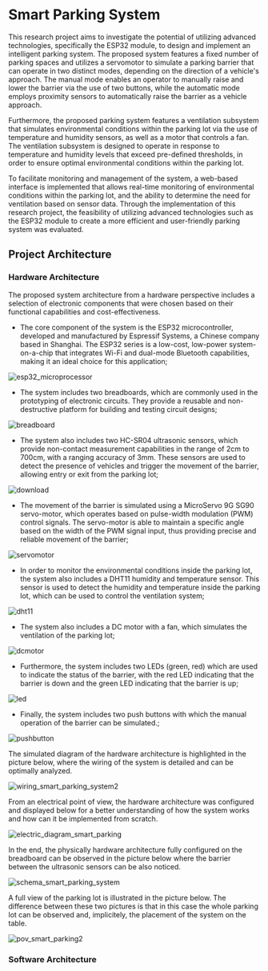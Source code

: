 # Smart Parking System
This research project aims to investigate the potential of utilizing advanced technologies, specifically the ESP32 module, to design and implement an intelligent parking system. The proposed system features a fixed number of parking spaces and utilizes a servomotor to simulate a parking barrier that can operate in two distinct modes, depending on the direction of a vehicle's approach. The manual mode enables an operator to manually raise and lower the barrier via the use of two buttons, while the automatic mode employs proximity sensors to automatically raise the barrier as a vehicle approach.

Furthermore, the proposed parking system features a ventilation subsystem that simulates environmental conditions within the parking lot via the use of temperature and humidity sensors, as well as a motor that controls a fan. The ventilation subsystem is designed to operate in response to temperature and humidity levels that exceed pre-defined thresholds, in order to ensure optimal environmental conditions within the parking lot.

To facilitate monitoring and management of the system, a web-based interface is implemented that allows real-time monitoring of environmental conditions within the parking lot, and the ability to determine the need for ventilation based on sensor data. Through the implementation of this research project, the feasibility of utilizing advanced technologies such as the ESP32 module to create a more efficient and user-friendly parking system was evaluated.

## Project Architecture

  ### Hardware Architecture
  
The proposed system architecture from a hardware perspective includes a selection of electronic components that were chosen based on their functional capabilities and cost-effectiveness.
  - The core component of the system is the ESP32 microcontroller, developed and manufactured by Espressif Systems, a Chinese company based in Shanghai. The ESP32 series is a low-cost, low-power system-on-a-chip that integrates Wi-Fi and dual-mode Bluetooth capabilities, making it an ideal choice for this application;
  
![esp32_microprocessor](https://user-images.githubusercontent.com/48281622/218744936-9d7da33a-69ee-4be2-98e2-09261280ad5b.png)

  - The system includes two breadboards, which are commonly used in the prototyping of electronic circuits. They provide a reusable and non-destructive platform for building and testing circuit designs;

![breadboard](https://user-images.githubusercontent.com/48281622/218745657-82166d27-8183-4dee-a053-27b0109a01b2.png)

  - The system also includes two HC-SR04 ultrasonic sensors, which provide non-contact measurement capabilities in the range of 2cm to 700cm, with a ranging accuracy of 3mm. These sensors are used to detect the presence of vehicles and trigger the movement of the barrier, allowing entry or exit from the parking lot;

![download](https://user-images.githubusercontent.com/48281622/218746023-32c8ef72-87c8-4dcd-8c7e-1fda2eff67da.png)

  - The movement of the barrier is simulated using a MicroServo 9G SG90 servo-motor, which operates based on pulse-width modulation (PWM) control signals. The servo-motor is able to maintain a specific angle based on the width of the PWM signal input, thus providing precise and reliable movement of the barrier;
  
![servomotor](https://user-images.githubusercontent.com/48281622/218746072-7ff54222-bcae-43a6-891a-d3029cbb91f2.png)

  - In order to monitor the environmental conditions inside the parking lot, the system also includes a DHT11 humidity and temperature sensor. This sensor is used to detect the humidity and temperature inside the parking lot, which can be used to control the ventilation system;

![dht11](https://user-images.githubusercontent.com/48281622/218746115-63eae0a8-618e-41e2-bc47-9622df8c0238.png)

  - The system also includes a DC motor with a fan, which simulates the ventilation of the parking lot;

![dcmotor](https://user-images.githubusercontent.com/48281622/218746142-ba7c3f2f-4322-4780-abd4-2a25c4c897b8.png)

  - Furthermore, the system includes two LEDs (green, red) which are used to indicate the status of the barrier, with the red LED indicating that the barrier is down and the green LED indicating that the barrier is up;

![led](https://user-images.githubusercontent.com/48281622/218746159-07b2b9f9-5779-4c2b-ac3b-fbf99318da6f.png)

  - Finally, the system includes two push buttons with which the manual operation of the barrier can be simulated.;

![pushbutton](https://user-images.githubusercontent.com/48281622/218746183-e05e8c5a-4bbd-436b-b69a-a7a393906774.png)

The simulated diagram of the hardware architecture is highlighted in the picture below, where the wiring of the system is detailed and can be optimally analyzed.

![wiring_smart_parking_system2](https://user-images.githubusercontent.com/48281622/218746224-8ac4e8e1-bde3-4c21-b89c-f670a2a59357.png)

From an electrical point of view, the hardware architecture was configured and displayed below for a better understanding of how the system works and how can it be implemented from scratch.
  
![electric_diagram_smart_parking](https://user-images.githubusercontent.com/48281622/218746253-8befa7e5-6339-45f7-a90f-204146dab445.png)

In the end, the physically hardware architecture fully configured on the breadboard can be observed in the picture below where the barrier between the ultrasonic sensors can be also noticed.

![schema_smart_parking_system](https://user-images.githubusercontent.com/48281622/218746319-867d6120-0eff-41a4-9c9d-0a3f1bf39145.png)

A full view of the parking lot is illustrated in the picture below. The difference between these two pictures is that in this case the whole parking lot can be observed and, implicitely, the placement of the system on the table.

![pov_smart_parking2](https://user-images.githubusercontent.com/48281622/218746378-51d0a6bf-ecc0-4f3b-a27c-b14fda57b302.png)

  ### Software Architecture
  









